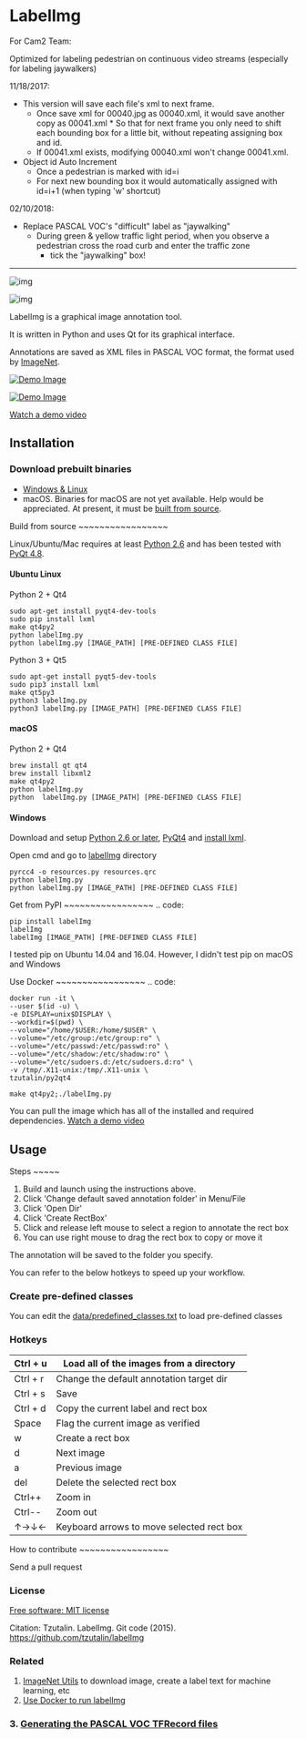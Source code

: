 

# LabelImg

For Cam2 Team:

Optimized for labeling pedestrian on continuous video streams (especially for labeling jaywalkers)

11/18/2017:

-   This version will save each file's xml to next frame. 
    -   Once save xml for 00040.jpg as 00040.xml, it would save another copy as 00041.xml * So that for next frame you only need to shift each bounding box for a little bit, without repeating assigning box and id. 
    -   If 00041.xml exists, modifying 00040.xml won't change 00041.xml.
-   Object id Auto Increment 
    -   Once a pedestrian is marked with id=i 
    -   For next new bounding box it would automatically assigned with id=i+1 (when typing 'w' shortcut)

02/10/2018:

-   Replace PASCAL VOC's "difficult" label as "jaywalking" 
    -   During green & yellow traffic light period, when you observe a pedestrian cross the road curb and enter the traffic zone 
        -   tick the "jaywalking" box!

---



![img](https://camo.githubusercontent.com/eb7d2ba96e9069973a809c10b50533496483b1f8/68747470733a2f2f696d672e736869656c64732e696f2f707970692f762f6c6162656c696d672e737667) 



![img](https://camo.githubusercontent.com/3e7aad0d5c74795cc272b5e6318f34eb4af9157f/68747470733a2f2f696d672e736869656c64732e696f2f7472617669732f747a7574616c696e2f6c6162656c496d672e737667)

LabelImg is a graphical image annotation tool.

It is written in Python and uses Qt for its graphical interface.

Annotations are saved as XML files in PASCAL VOC format, the format used by [ImageNet](http://www.image-net.org/).

[![Demo Image](https://raw.githubusercontent.com/tzutalin/labelImg/master/demo/demo3.jpg)](https://raw.githubusercontent.com/tzutalin/labelImg/master/demo/demo3.jpg)

[![Demo Image](https://raw.githubusercontent.com/tzutalin/labelImg/master/demo/demo.jpg)](https://raw.githubusercontent.com/tzutalin/labelImg/master/demo/demo.jpg)

[Watch a demo video](https://youtu.be/p0nR2YsCY_U)

## Installation

### Download prebuilt binaries

-   [Windows & Linux](https://tzutalin.github.io/labelImg/)
-   macOS. Binaries for macOS are not yet available. Help would be appreciated. At present, it must be [built from source](https://github.com/yifanli8086/labelImg/blob/master/README.rst#macos).

Build from source ~~~~~~~~~~~~~~~~~

Linux/Ubuntu/Mac requires at least [Python 2.6](https://www.python.org/getit/) and has been tested with [PyQt 4.8](https://www.riverbankcomputing.com/software/pyqt/intro).

#### Ubuntu Linux

Python 2 + Qt4

```
sudo apt-get install pyqt4-dev-tools
sudo pip install lxml
make qt4py2
python labelImg.py
python labelImg.py [IMAGE_PATH] [PRE-DEFINED CLASS FILE]

```

Python 3 + Qt5

```
sudo apt-get install pyqt5-dev-tools
sudo pip3 install lxml
make qt5py3
python3 labelImg.py
python3 labelImg.py [IMAGE_PATH] [PRE-DEFINED CLASS FILE]

```

#### macOS

Python 2 + Qt4

```
brew install qt qt4
brew install libxml2
make qt4py2
python labelImg.py
python  labelImg.py [IMAGE_PATH] [PRE-DEFINED CLASS FILE]

```

#### Windows

Download and setup [Python 2.6 or later](https://www.python.org/downloads/windows/), [PyQt4](https://www.riverbankcomputing.com/software/pyqt/download) and [install lxml](http://lxml.de/installation.html).

Open cmd and go to [labelImg](https://github.com/yifanli8086/labelImg/blob/master/README.rst#labelimg) directory

```
pyrcc4 -o resources.py resources.qrc
python labelImg.py
python labelImg.py [IMAGE_PATH] [PRE-DEFINED CLASS FILE]

```

Get from PyPI ~~~~~~~~~~~~~~~~~ .. code:

```
pip install labelImg
labelImg
labelImg [IMAGE_PATH] [PRE-DEFINED CLASS FILE]

```

I tested pip on Ubuntu 14.04 and 16.04. However, I didn't test pip on macOS and Windows

Use Docker ~~~~~~~~~~~~~~~~~ .. code:

```
docker run -it \
--user $(id -u) \
-e DISPLAY=unix$DISPLAY \
--workdir=$(pwd) \
--volume="/home/$USER:/home/$USER" \
--volume="/etc/group:/etc/group:ro" \
--volume="/etc/passwd:/etc/passwd:ro" \
--volume="/etc/shadow:/etc/shadow:ro" \
--volume="/etc/sudoers.d:/etc/sudoers.d:ro" \
-v /tmp/.X11-unix:/tmp/.X11-unix \
tzutalin/py2qt4

make qt4py2;./labelImg.py

```

You can pull the image which has all of the installed and required dependencies. [Watch a demo video](https://youtu.be/nw1GexJzbCI)

## Usage

Steps ~~~~~

1.  Build and launch using the instructions above.
2.  Click 'Change default saved annotation folder' in Menu/File
3.  Click 'Open Dir'
4.  Click 'Create RectBox'
5.  Click and release left mouse to select a region to annotate the rect box
6.  You can use right mouse to drag the rect box to copy or move it

The annotation will be saved to the folder you specify.

You can refer to the below hotkeys to speed up your workflow.

### Create pre-defined classes

You can edit the [data/predefined_classes.txt](https://github.com/tzutalin/labelImg/blob/master/data/predefined_classes.txt) to load pre-defined classes

### Hotkeys

| Ctrl + u | Load all of the images from a directory  |
| -------- | ---------------------------------------- |
| Ctrl + r | Change the default annotation target dir |
| Ctrl + s | Save                                     |
| Ctrl + d | Copy the current label and rect box      |
| Space    | Flag the current image as verified       |
| w        | Create a rect box                        |
| d        | Next image                               |
| a        | Previous image                           |
| del      | Delete the selected rect box             |
| Ctrl++   | Zoom in                                  |
| Ctrl--   | Zoom out                                 |
| ↑→↓←     | Keyboard arrows to move selected rect box |

How to contribute ~~~~~~~~~~~~~~~~~

Send a pull request

### License

[Free software: MIT license](https://github.com/tzutalin/labelImg/blob/master/LICENSE)

Citation: Tzutalin. LabelImg. Git code (2015). <https://github.com/tzutalin/labelImg>

### Related

1.  [ImageNet Utils](https://github.com/tzutalin/ImageNet_Utils) to download image, create a label text for machine learning, etc
2.  [Use Docker to run labelImg](https://hub.docker.com/r/tzutalin/py2qt4)

### 3. [Generating the PASCAL VOC TFRecord files](https://github.com/tensorflow/models/blob/4f32535fe7040bb1e429ad0e3c948a492a89482d/research/object_detection/g3doc/preparing_inputs.md#generating-the-pascal-voc-tfrecord-files)
